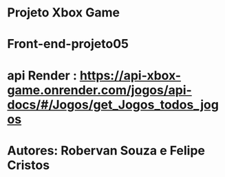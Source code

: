 # Projeto Xbox Game 
# Front-end-projeto05

# api Render : https://api-xbox-game.onrender.com/jogos/api-docs/#/Jogos/get_Jogos_todos_jogos

# Autores: Robervan Souza e Felipe Cristos
